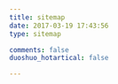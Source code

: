 ```yaml
---
title: sitemap
date: 2017-03-19 17:43:56
type: sitemap

comments: false
duoshuo_hotartical: false

---
```

